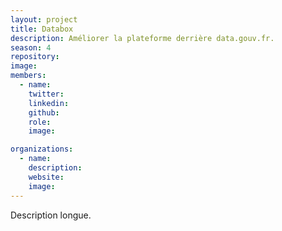 ```yaml
---
layout: project
title: Databox
description: Améliorer la plateforme derrière data.gouv.fr.
season: 4
repository:
image:
members:
  - name:
    twitter:
    linkedin:
    github:
    role:
    image:

organizations:
  - name:
    description:
    website:
    image:
---
```


Description longue.
